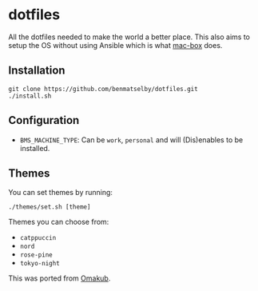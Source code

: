 # dotfiles

All the dotfiles needed to make the world a better place. This also aims to setup the OS without using Ansible which is what [mac-box](https://github.com/benmatselby/mac-box) does.

## Installation

```shell
git clone https://github.com/benmatselby/dotfiles.git
./install.sh
```

## Configuration

- `BMS_MACHINE_TYPE`: Can be `work`, `personal` and will (Dis)enables to be installed.

## Themes

You can set themes by running:

```shell
./themes/set.sh [theme]
```

Themes you can choose from:

- `catppuccin`
- `nord`
- `rose-pine`
- `tokyo-night`

This was ported from [Omakub](https://github.com/basecamp/omakub).
